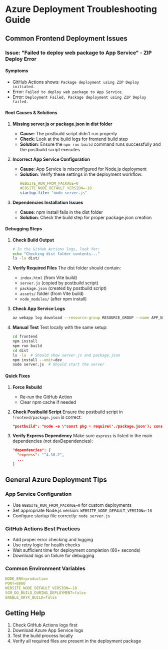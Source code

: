 # Azure Deployment Troubleshooting Guide

## Common Frontend Deployment Issues

### Issue: "Failed to deploy web package to App Service" - ZIP Deploy Error

#### Symptoms
- GitHub Actions shows: `Package deployment using ZIP Deploy initiated.`
- Error: `Failed to deploy web package to App Service.`
- Error: `Deployment Failed, Package deployment using ZIP Deploy failed.`

#### Root Causes & Solutions

1. **Missing server.js or package.json in dist folder**
   - **Cause**: The postbuild script didn't run properly
   - **Check**: Look at the build logs for frontend build step
   - **Solution**: Ensure the `npm run build` command runs successfully and the postbuild script executes

2. **Incorrect App Service Configuration**
   - **Cause**: App Service is misconfigured for Node.js deployment
   - **Solution**: Verify these settings in the deployment workflow:
     ```yaml
     WEBSITE_RUN_FROM_PACKAGE=0
     WEBSITE_NODE_DEFAULT_VERSION=~18
     startup-file: "node server.js"
     ```

3. **Dependencies Installation Issues**
   - **Cause**: npm install fails in the dist folder
   - **Solution**: Check the build step for proper package.json creation

#### Debugging Steps

1. **Check Build Output**
   ```bash
   # In the GitHub Actions logs, look for:
   echo "Checking dist folder contents..."
   ls -la dist/
   ```

2. **Verify Required Files**
   The dist folder should contain:
   - `index.html` (from Vite build)
   - `server.js` (copied by postbuild script)
   - `package.json` (created by postbuild script)
   - `assets/` folder (from Vite build)
   - `node_modules/` (after npm install)

3. **Check App Service Logs**
   ```bash
   az webapp log download --resource-group RESOURCE_GROUP --name APP_NAME
   ```

4. **Manual Test**
   Test locally with the same setup:
   ```bash
   cd frontend
   npm install
   npm run build
   cd dist
   ls -la  # Should show server.js and package.json
   npm install --omit=dev
   node server.js  # Should start the server
   ```

#### Quick Fixes

1. **Force Rebuild**
   - Re-run the GitHub Action
   - Clear npm cache if needed

2. **Check Postbuild Script**
   Ensure the postbuild script in `frontend/package.json` is correct:
   ```json
   "postbuild": "node -e \"const pkg = require('./package.json'); const prodPkg = { name: pkg.name, version: pkg.version, scripts: { start: 'node server.js' }, dependencies: { express: pkg.dependencies.express, axios: pkg.dependencies.axios, react: pkg.dependencies.react, 'react-dom': pkg.dependencies['react-dom'], 'react-router-dom': pkg.dependencies['react-router-dom'] } }; require('fs').writeFileSync('dist/package.json', JSON.stringify(prodPkg, null, 2)); require('fs').copyFileSync('server.js', 'dist/server.js')\""
   ```

3. **Verify Express Dependency**
   Make sure `express` is listed in the main dependencies (not devDependencies):
   ```json
   "dependencies": {
     "express": "^4.18.2",
     ...
   }
   ```

## General Azure Deployment Tips

### App Service Configuration
- Use `WEBSITE_RUN_FROM_PACKAGE=0` for custom deployments
- Set appropriate Node.js version: `WEBSITE_NODE_DEFAULT_VERSION=~18`
- Configure startup file correctly: `node server.js`

### GitHub Actions Best Practices
- Add proper error checking and logging
- Use retry logic for health checks
- Wait sufficient time for deployment completion (60+ seconds)
- Download logs on failure for debugging

### Common Environment Variables
```yaml
NODE_ENV=production
PORT=8080
WEBSITE_NODE_DEFAULT_VERSION=~18
SCM_DO_BUILD_DURING_DEPLOYMENT=false
ENABLE_ORYX_BUILD=false
```

## Getting Help
1. Check GitHub Actions logs first
2. Download Azure App Service logs
3. Test the build process locally
4. Verify all required files are present in the deployment package 